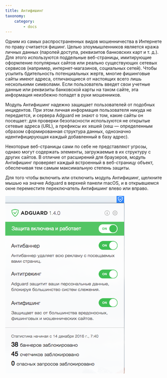 ```yaml
---
title: Антифишинг
taxonomy:
    category:
        - docs
---
```


Одним из самых распространенных видов мошенничества в Интернете по праву считается фишинг. Целью злоумышленников является кража личных данных (паролей доступа, реквизитов банковских карт и т. д.). Для этого используются поддельные веб-страницы, имитирующие оформление популярных сайтов или реально существующих сетевых сервисов (например, интернет-магазинов, социальных сетей). Чтобы усыпить бдительность потенциальных жертв, многие фишинговые сайты имеют адреса, отличающиеся от настоящих всего лишь несколькими символами. Если пользователь введет свои учетные данные или реквизиты банковской карты на таком сайте, эта информация неизбежно попадет в руки мошенников.

Модуль Антифишинг надежно защищает пользователей от подобных инцидентов. При этом личная информация пользователя никуда не передается, и сервера Adguard не знают о том, какие сайты он посещает: для проверки безопасности используются не открытые сетевые адреса (URL), а префиксы их хешей (хеш — определенным образом сформированная структура данных, однозначно идентифицирующая каждый добавленный в базу адрес).

Некоторые веб-страницы сами по себе не представляют угрозы, однако могут содержать элементы, загружаемые в их структуру с других сайтов. В отличие от расширений для браузеров, модуль Антифишинг проверяет каждый встроенный в веб-страницу объект, обеспечивая тем самым максимальную степень защиты.


Для того чтобы включить или отключить модуль  Антифишинг, щелкните мышью на значке Adguard в верхней панели macOS, и в открывшемся окне переместите переключатель Антифишинг влево или вправо. 

![](adguard_mac_01.png)